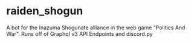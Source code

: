 # raiden_shogun
A bot for the Inazuma Shogunate alliance in the web game "Politics And War". Runs off of Graphql v3 API Endpoints and discord.py
